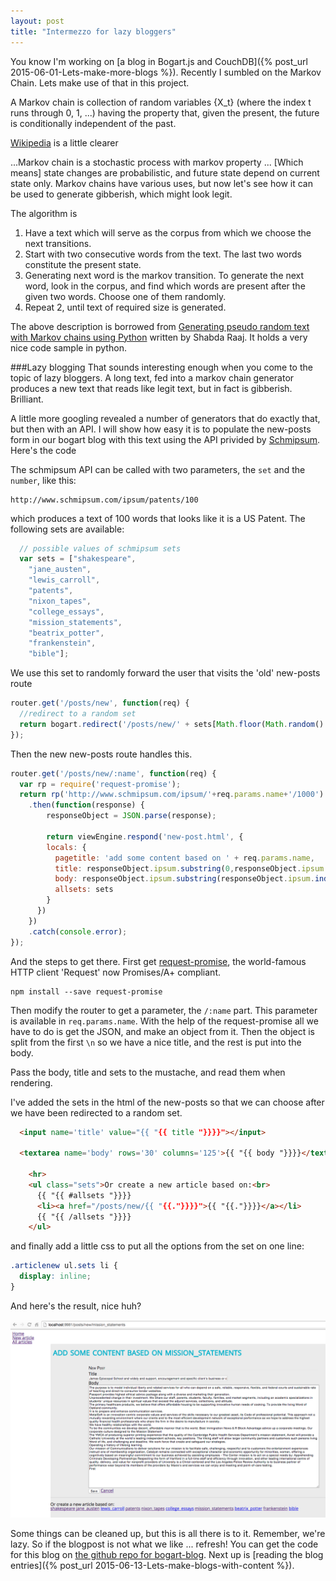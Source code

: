 ```yaml
---
layout: post
title: "Intermezzo for lazy bloggers"
---
```

You know I'm working on [a blog in Bogart.js and CouchDB]({% post_url 2015-06-01-Lets-make-more-blogs %}). Recently I sumbled on the Markov Chain. Lets make use of that in this project.

A Markov chain is collection of random variables {X_t} (where the index t runs through 0, 1, ...) having the property that, given the present, the future is conditionally independent of the past.

[Wikipedia](https://en.wikipedia.org/wiki/Markov_chain) is a little clearer

 ...Markov chain is a stochastic process with markov property ... [Which means] state changes are probabilistic, and future state depend on current state only.
Markov chains have various uses, but now let's see how it can be used to generate gibberish, which might look legit.

The algorithm is

1. Have a text which will serve as the corpus from which we choose the next transitions.
2. Start with two consecutive words from the text. The last two words constitute the present state.
3. Generating next word is the markov transition. To generate the next word, look in the corpus, and find which words are present after the given two words. Choose one of them randomly.
4. Repeat 2, until text of required size is generated.

The above description is borrowed from [Generating pseudo random text with Markov chains using Python](http://agiliq.com/blog/2009/06/generating-pseudo-random-text-with-markov-chains-u/) written by Shabda Raaj. It holds a very nice code sample in python.

###Lazy blogging
That sounds interesting enough when you come to the topic of lazy bloggers. A long text, fed into a markov chain generator produces a new text that reads like legit text, but in fact is gibberish. Brilliant.

A little more googling revealed a number of generators that do exactly that, but then with an API. I will show how easy it is to populate the new-posts form in our bogart blog with this text using the API privided by [Schmipsum](http://www.schmipsum.com/). Here's the code

The schmipsum API can be called with two parameters, the `set` and the `number`, like this:

    http://www.schmipsum.com/ipsum/patents/100

which produces a text of 100 words that looks like it is a US Patent. The following sets are available:

```javascript
  // possible values of schmipsum sets
  var sets = ["shakespeare",
    "jane_austen",
    "lewis_carroll",
    "patents",
    "nixon_tapes",
    "college_essays",
    "mission_statements",
    "beatrix_potter",
    "frankenstein",
    "bible"];
```

We use this set to randomly forward the user that visits the 'old' new-posts route

```javascript
router.get('/posts/new', function(req) {
  //redirect to a random set
  return bogart.redirect('/posts/new/' + sets[Math.floor(Math.random() * sets.length)]);
});
```

Then the new new-posts route handles this.

```javascript
router.get('/posts/new/:name', function(req) {
  var rp = require('request-promise');
  return rp('http://www.schmipsum.com/ipsum/'+req.params.name+'/1000')
    .then(function(response) {
        responseObject = JSON.parse(response);

        return viewEngine.respond('new-post.html', {
        locals: {
          pagetitle: 'add some content based on ' + req.params.name,
          title: responseObject.ipsum.substring(0,responseObject.ipsum.indexOf('\n')),
          body: responseObject.ipsum.substring(responseObject.ipsum.indexOf('\n')),
          allsets: sets
        }
      })
    })
    .catch(console.error);
});
```

And the steps to get there.
First get [request-promise](https://www.npmjs.com/package/request-promise), the world-famous HTTP client 'Request' now Promises/A+ compliant.

    npm install --save request-promise

Then modify the router to get a parameter, the `/:name` part. This parameter is available in `req.params.name`. With the help of the request-promise all we have to do is get the JSON, and make an object from it. Then the object is split from the first `\n` so we have a nice title, and the rest is put into the body.

Pass the body, title and sets to the mustache, and read them when rendering.

I've added the sets in the html of the new-posts so that we can choose after we have been redirected to a random set.

```html
  <input name='title' value="{{ "{{ title "}}}}"></input>

  <textarea name='body' rows='30' columns='125'>{{ "{{ body "}}}}</textarea>

    <hr>
    <ul class="sets">Or create a new article based on:<br>
      {{ "{{ #allsets "}}}}
      <li><a href="/posts/new/{{ "{{."}}}}">{{ "{{."}}}}</a></li>
      {{ "{{ /allsets "}}}}
    </ul>
```

and finally add a little css to put all the options from the set on one line:

```css
.articlenew ul.sets li {
  display: inline;
}
```

And here's the result, nice huh?

![It will look something like this](/images/posts/Intermezzo-result.png)

Some things can be cleaned up, but this is all there is to it. Remember, we're lazy. So if the blogpost is not what we like ... refresh! You can get the code for this blog on [the github repo for bogart-blog](https://github.com/tuvokki/bogart-blog/releases/tag/intermezzo). Next up is [reading the blog entries]({% post_url 2015-06-13-Lets-make-blogs-with-content %}).
